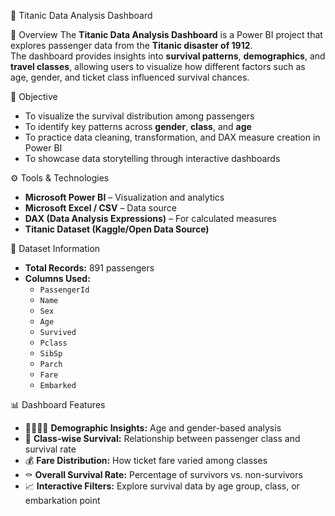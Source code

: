 🚢 Titanic Data Analysis Dashboard

 📖 Overview
The **Titanic Data Analysis Dashboard** is a Power BI project that explores passenger data from the **Titanic disaster of 1912**.  
The dashboard provides insights into **survival patterns**, **demographics**, and **travel classes**, allowing users to visualize how different factors such as age, gender, and ticket class influenced survival chances.


🎯 Objective
- To visualize the survival distribution among passengers  
- To identify key patterns across **gender**, **class**, and **age**  
- To practice data cleaning, transformation, and DAX measure creation in Power BI  
- To showcase data storytelling through interactive dashboards  


⚙️ Tools & Technologies
- **Microsoft Power BI** – Visualization and analytics  
- **Microsoft Excel / CSV** – Data source  
- **DAX (Data Analysis Expressions)** – For calculated measures  
- **Titanic Dataset (Kaggle/Open Data Source)**  


 🧩 Dataset Information
- **Total Records:** 891 passengers  
- **Columns Used:**
  - `PassengerId`
  - `Name`
  - `Sex`
  - `Age`
  - `Survived`
  - `Pclass`
  - `SibSp`
  - `Parch`
  - `Fare`
  - `Embarked`


📊 Dashboard Features
- 👨‍👩‍👧‍👦 **Demographic Insights:** Age and gender-based analysis  
- 🚢 **Class-wise Survival:** Relationship between passenger class and survival rate  
- 💰 **Fare Distribution:** How ticket fare varied among classes  
- ⚰️ **Overall Survival Rate:** Percentage of survivors vs. non-survivors  
- 📈 **Interactive Filters:** Explore survival data by age group, class, or embarkation point  

